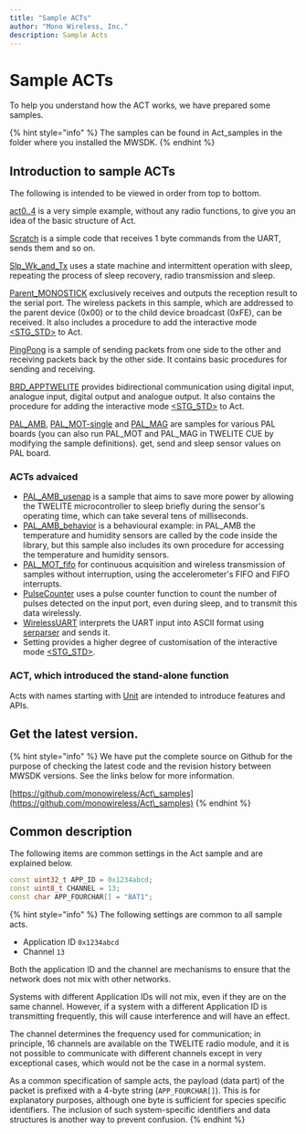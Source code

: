 ```yaml
---
title: "Sample ACTs"
author: "Mono Wireless, Inc."
description: Sample Acts
---
```


# Sample ACTs

To help you understand how the ACT works, we have prepared some samples.

{% hint style="info" %}
The samples can be found in Act\_samples in the folder where you installed the MWSDK.
{% endhint %}

## Introduction to sample ACTs

The following is intended to be viewed in order from top to bottom.

[act0..4](act\_opening.md) is a very simple example, without any radio functions, to give you an idea of the basic structure of Act.

[Scratch](scratch.md) is a simple code that receives 1 byte commands from the UART, sends them and so on.

[Slp\_Wk\_and\_Tx](slp\_wk\_and\_tx.md) uses a state machine and intermittent operation with sleep, repeating the process of sleep recovery, radio transmission and sleep.

[Parent\_MONOSTICK](parent\_monostick.md) exclusively receives and outputs the reception result to the serial port. The wireless packets in this sample, which are addressed to the parent device (0x00) or to the child device broadcast (0xFE), can be received. It also includes a procedure to add the interactive mode [\<STG\_STD>](../settings/stg\_std.md) to Act.

[PingPong](pingpong.md) is a sample of sending packets from one side to the other and receiving packets back by the other side. It contains basic procedures for sending and receiving.

[BRD\_APPTWELITE](brd\_apptwelite.md) provides bidirectional communication using digital input, analogue input, digital output and analogue output. It also contains the procedure for adding the interactive mode [\<STG\_STD>](../settings/stg\_std.md) to Act.

[PAL\_AMB](pal\_amb.md), [PAL\_MOT-single](pal\_mot-oneshot.md) and [PAL\_MAG](pal\_mag.md) are samples for various PAL boards (you can also run PAL\_MOT and PAL\_MAG in TWELITE CUE by modifying the sample definitions). get, send and sleep sensor values on PAL board.

### ACTs advaiced

* [PAL\_AMB\_usenap](pal\_amb-usenap.md) is a sample that aims to save more power by allowing the TWELITE microcontroller to sleep briefly during the sensor's operating time, which can take several tens of milliseconds.
* [PAL\_AMB\_behavior](pal\_amb-behavior.md) is a behavioural example: in PAL\_AMB the temperature and humidity sensors are called by the code inside the library, but this sample also includes its own procedure for accessing the temperature and humidity sensors.
* [PAL\_MOT\_fifo](pal\_mot.md) for continuous acquisition and wireless transmission of samples without interruption, using the accelerometer's FIFO and FIFO interrupts.
* [PulseCounter](pulsecounter.md) uses a pulse counter function to count the number of pulses detected on the input port, even during sleep, and to transmit this data wirelessly.
* [WirelessUART](wirelessuart.md) interprets the UART input into ASCII format using [serparser](../api-reference/classes/ser\_parser.md) and sends it.
* Setting provides a higher degree of customisation of the interactive mode [\<STG\_STD>](../settings/stg\_std.md).



### ACT, which introduced the stand-alone function

Acts with names starting with [Unit](unit\_acts.md) are intended to introduce features and APIs.



## Get the latest version.

{% hint style="info" %}
We have put the complete source on Github for the purpose of checking the latest code and the revision history between MWSDK versions. See the links below for more information.

[https://github.com/monowireless/Act\_samples](https://github.com/monowireless/Act\_samples)
{% endhint %}



## Common description

The following items are common settings in the Act sample and are explained below.

```cpp
const uint32_t APP_ID = 0x1234abcd;
const uint8_t CHANNEL = 13;
const char APP_FOURCHAR[] = "BAT1";
```

{% hint style="info" %}
The following settings are common to all sample acts.

* Application ID `0x1234abcd`
* Channel `13`

Both the application ID and the channel are mechanisms to ensure that the network does not mix with other networks.

Systems with different Application IDs will not mix, even if they are on the same channel. However, if a system with a different Application ID is transmitting frequently, this will cause interference and will have an effect.

The channel determines the frequency used for communication; in principle, 16 channels are available on the TWELITE radio module, and it is not possible to communicate with different channels except in very exceptional cases, which would not be the case in a normal system.

As a common specification of sample acts, the payload (data part) of the packet is prefixed with a 4-byte string (`APP_FOURCHAR[]`). This is for explanatory purposes, although one byte is sufficient for species specific identifiers. The inclusion of such system-specific identifiers and data structures is another way to prevent confusion.
{% endhint %}


